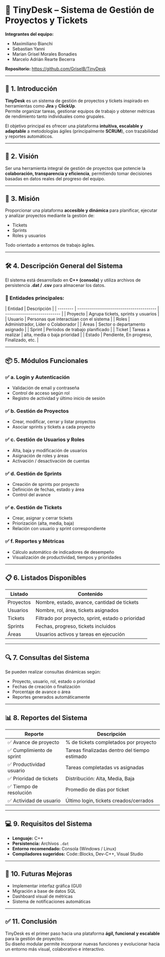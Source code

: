 # 🧾 TinyDesk – Sistema de Gestión de Proyectos y Tickets

**Integrantes del equipo:**

- Maximiliano Bianchi
- Sebastian Yanni
- Marian Grisel Morales Bonadies
- Marcelo Adrián Rearte Becerra

**Repositorio:** https://github.com/GriselB/TinyDesk

---

## 📌 1. Introducción

**TinyDesk** es un sistema de gestión de proyectos y tickets inspirado en herramientas como **Jira** y **ClickUp**.  
Permite organizar tareas, gestionar equipos de trabajo y obtener métricas de rendimiento tanto individuales como grupales.

El objetivo principal es ofrecer una plataforma **intuitiva, escalable y adaptable** a metodologías ágiles (principalmente **SCRUM**), con trazabilidad y reportes automáticos.

---

## 🎯 2. Visión

Ser una herramienta integral de gestión de proyectos que potencie la **colaboración, transparencia y eficiencia**, permitiendo tomar decisiones basadas en datos reales del progreso del equipo.

---

## 🚀 3. Misión

Proporcionar una plataforma **accesible y dinámica** para planificar, ejecutar y analizar proyectos mediante la gestión de:

- Tickets
- Sprints
- Roles y usuarios

Todo orientado a entornos de trabajo ágiles.

---

## 🛠️ 4. Descripción General del Sistema

El sistema está desarrollado en **C++ (consola)** y utiliza archivos de persistencia **.dat / .csv** para almacenar los datos.

### 🔹 Entidades principales:

| Entidad  | Descripción                              |
| -------- | ---------------------------------------- | ---------------------------- |
| Proyecto | Agrupa tickets, sprints y usuarios       |
| Usuario  | Personas que interactúan con el sistema  |
| Roles    | Administrador, Líder o Colaborador       |
| Áreas    | Sector o departamento asignado           |
| Sprint   | Períodos de trabajo planificado          |
| Ticket   | Tareas a realizar                        | alta, media o baja prioridad |
| Estado   | Pendiente, En progreso, Finalizado, etc. |

---

## 📦 5. Módulos Funcionales

### ✅ **a. Login y Autenticación**

- Validación de email y contraseña
- Control de acceso según rol
- Registro de actividad y último inicio de sesión

### ✅ **b. Gestión de Proyectos**

- Crear, modificar, cerrar y listar proyectos
- Asociar sprints y tickets a cada proyecto

### ✅ **c. Gestión de Usuarios y Roles**

- Alta, baja y modificación de usuarios
- Asignación de roles y áreas
- Activación / desactivación de cuentas

### ✅ **d. Gestión de Sprints**

- Creación de sprints por proyecto
- Definición de fechas, estado y área
- Control del avance

### ✅ **e. Gestión de Tickets**

- Crear, asignar y cerrar tickets
- Priorización (alta, media, baja)
- Relación con usuario y sprint correspondiente

### ✅ **f. Reportes y Métricas**

- Cálculo automático de indicadores de desempeño
- Visualización de productividad, tiempos y prioridades

---

## 📋 6. Listados Disponibles

| Listado   | Contenido                                         |
| --------- | ------------------------------------------------- |
| Proyectos | Nombre, estado, avance, cantidad de tickets       |
| Usuarios  | Nombre, rol, área, tickets asignados              |
| Tickets   | Filtrado por proyecto, sprint, estado o prioridad |
| Sprints   | Fechas, progreso, tickets incluidos               |
| Áreas     | Usuarios activos y tareas en ejecución            |

---

## 🔍 7. Consultas del Sistema

Se pueden realizar consultas dinámicas según:

- Proyecto, usuario, rol, estado o prioridad
- Fechas de creación o finalización
- Porcentaje de avance o área
- Reportes generados automáticamente

---

## 📊 8. Reportes del Sistema

| Reporte                   | Descripción                                   |
| ------------------------- | --------------------------------------------- |
| ✅ Avance de proyecto     | % de tickets completados por proyecto         |
| ✅ Cumplimiento de sprint | Tareas finalizadas dentro del tiempo estimado |
| ✅ Productividad usuario  | Tareas completadas vs asignadas               |
| ✅ Prioridad de tickets   | Distribución: Alta, Media, Baja               |
| ✅ Tiempo de resolución   | Promedio de días por ticket                   |
| ✅ Actividad de usuario   | Último login, tickets creados/cerrados        |

---

## 💻 9. Requisitos del Sistema

- **Lenguaje:** C++
- **Persistencia:** Archivos `.dat`
- **Entorno recomendado:** Consola (Windows / Linux)
- **Compiladores sugeridos:** Code::Blocks, Dev-C++, Visual Studio

---

## 🔮 10. Futuras Mejoras

- Implementar interfaz gráfica (GUI)
- Migración a base de datos SQL
- Dashboard visual de métricas
- Sistema de notificaciones automáticas

---

## ✅ 11. Conclusión

TinyDesk es el primer paso hacia una plataforma **ágil, funcional y escalable** para la gestión de proyectos.  
Su diseño modular permite incorporar nuevas funciones y evolucionar hacia un entorno más visual, colaborativo e interactivo.
